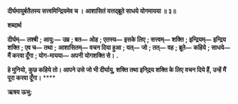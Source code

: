 **दीर्घमायुर्बतैतस्य सत्त्वमिन्द्रियमेव च ।** **आशासितं यत्तद्ब्रूते साधये योगमायया ॥ ३॥** 

**शब्दार्थ** 

**दीर्घम्—** **लश्बी** **; आयु:—** **उम्र** **; बत—** **ओह** **; एतस्य—** **इसके लिए** **; सत्त्वम्—** **शक्ति** **; इन्द्रियम्—** **इन्द्रिय शक्ति** **; एव च—** **तथा** **;** **आशासितम्—** **वचन दिया हुआ** **; यत्—** **जो** **; तत्—** **वह** **; ब्रूते—** **कहिये** **; साधये—** **मैं करवा दूँगा** **; योग-मायया—** **अपनी** **योगशक्ति से।** **.** 

**हे मुनियो, कुछ कहिये तो। आपने उसे जो भी दीर्घायु, शक्ति तथा इनि्द्रय शक्ति के लिए** **वचन दिये हैं, उन्हें मैं पूरा करवा दूँगा।** **** 

**ऋषय ऊचु:** 